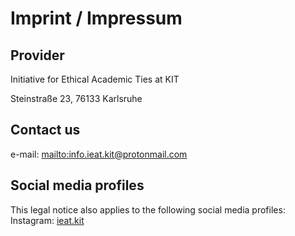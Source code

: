 # Imprint / Impressum

## Provider

Initiative for Ethical Academic Ties at KIT

Steinstraße 23, 76133 Karlsruhe

## Contact us

e-mail: <mailto:info.ieat.kit@protonmail.com>

## Social media profiles

This legal notice also applies to the following social media profiles:  
Instagram: [ieat.kit](https://www.instagram.com/ieat.kit)